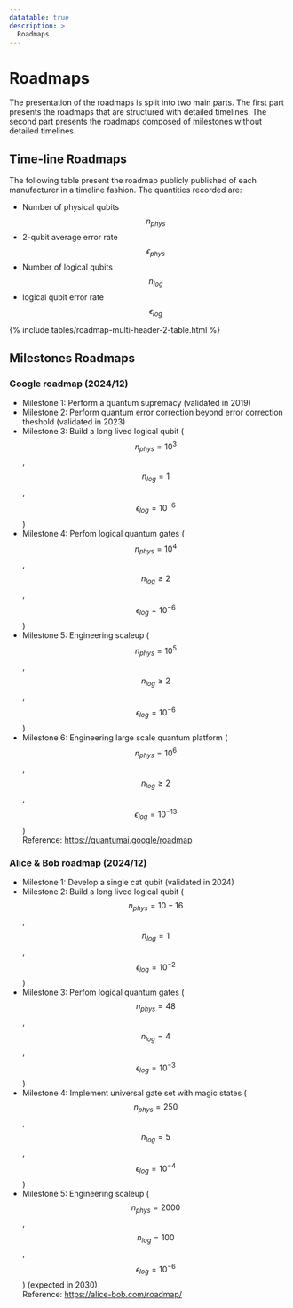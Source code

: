 ```yaml
---
datatable: true
description: >
  Roadmaps
---
```


# Roadmaps

The presentation of the roadmaps is split into two main parts. The first part presents the roadmaps that are structured with detailed timelines. The second part presents the roadmaps composed of milestones without detailed timelines.

## Time-line Roadmaps

The following table present the roadmap publicly published of each manufacturer in a timeline fashion. The quantities recorded are:
- Number of physical qubits $$n_{phys}$$  
- 2-qubit average error rate $$\epsilon_{phys}$$  
- Number of logical qubits $$n_{log}$$  
- logical qubit error rate $$\epsilon_{log}$$  

{% include tables/roadmap-multi-header-2-table.html %}

<script type="text/javascript">
    $(document).ready(function() {
      $('.roadmap-multi-header-2-table').DataTable(
        {
          "bAutoWidth": true,
          "pageLength": 10,
          "drawCallback": function(settings){ 
            MathJax.Hub.Queue(["Typeset", MathJax.Hub]); 
          }
        } 
      );
    });
</script>

## Milestones Roadmaps

### Google roadmap (2024/12)

- Milestone 1: Perform a quantum supremacy (validated in 2019)
- Milestone 2: Perform quantum error correction beyond error correction theshold (validated in 2023)
- Milestone 3: Build a long lived logical qubit ($$n_{phys}=10^3$$, $$n_{log}=1$$, $$\epsilon_{log}=10^{-6}$$)
- Milestone 4: Perfom logical quantum gates ($$n_{phys}=10^4$$, $$n_{log} \ge 2$$, $$\epsilon_{log}=10^{-6}$$)
- Milestone 5: Engineering scaleup ($$n_{phys}=10^5$$, $$n_{log} \ge 2$$, $$\epsilon_{log}=10^{-6}$$)
- Milestone 6: Engineering large scale quantum platform ($$n_{phys}=10^6$$, $$n_{log} \ge 2$$, $$\epsilon_{log}=10^{-13}$$)  
Reference: <a href="https://quantumai.google/roadmap" target="_blank">https://quantumai.google/roadmap</a>


### Alice & Bob roadmap (2024/12)

- Milestone 1: Develop a single cat qubit (validated in 2024)
- Milestone 2: Build a long lived logical qubit ($$n_{phys}=10-16$$, $$n_{log}=1$$, $$\epsilon_{log}=10^{-2}$$)
- Milestone 3: Perfom logical quantum gates ($$n_{phys}=48$$, $$n_{log}=4$$, $$\epsilon_{log}=10^{-3}$$)
- Milestone 4: Implement universal gate set with magic states ($$n_{phys}=250$$, $$n_{log} = 5$$, $$\epsilon_{log}=10^{-4}$$)
- Milestone 5: Engineering scaleup ($$n_{phys}=2000$$, $$n_{log} = 100$$, $$\epsilon_{log}=10^{-6}$$) (expected in 2030)  
Reference: <a href="https://alice-bob.com/roadmap/" target="_blank">https://alice-bob.com/roadmap/</a>